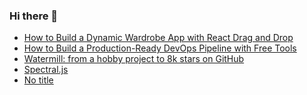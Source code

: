 ### Hi there 👋

<!-- daily.dev BOOKMARKS:START -->
- [How to Build a Dynamic Wardrobe App with React Drag and Drop](https://app.daily.dev/posts/9LNaoW9YT?utm_source=rss&utm_medium=bookmarks&utm_campaign=PnGboN99PhXCxFrWGGg2C)
- [How to Build a Production-Ready DevOps Pipeline with Free Tools](https://app.daily.dev/posts/1Csk1l3Bk?utm_source=rss&utm_medium=bookmarks&utm_campaign=PnGboN99PhXCxFrWGGg2C)
- [Watermill: from a hobby project to 8k stars on GitHub](https://app.daily.dev/posts/miGGZgeIj?utm_source=rss&utm_medium=bookmarks&utm_campaign=PnGboN99PhXCxFrWGGg2C)
- [Spectral.js](https://app.daily.dev/posts/2zwdCxdOv?utm_source=rss&utm_medium=bookmarks&utm_campaign=PnGboN99PhXCxFrWGGg2C)
- [No title](https://app.daily.dev/posts/Ulj4WN7bW?utm_source=rss&utm_medium=bookmarks&utm_campaign=PnGboN99PhXCxFrWGGg2C)
<!-- daily.dev BOOKMARKS:END -->

<!--
**dinesh4monto/dinesh4monto** is a ✨ _special_ ✨ repository because its `README.md` (this file) appears on your GitHub profile.

Here are some ideas to get you started:

- 🔭 I’m currently working on ...
- 🌱 I’m currently learning ...
- 👯 I’m looking to collaborate on ...
- 🤔 I’m looking for help with ...
- 💬 Ask me about ...
- 📫 How to reach me: ...
- 😄 Pronouns: ...
- ⚡ Fun fact: ...
-->
